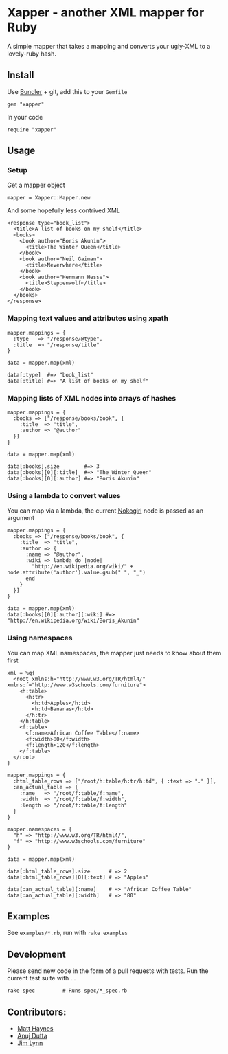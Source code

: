 # Xapper - another XML mapper for Ruby

A simple mapper that takes a mapping and converts your ugly-XML to a lovely-ruby hash.

## Install


Use [Bundler](http://gembundler.com/) + git, add this to your `Gemfile`

    gem "xapper"

In your code

    require "xapper"

## Usage

### Setup

Get a mapper object

    mapper = Xapper::Mapper.new

And some hopefully less contrived XML

    <response type="book_list">
      <title>A list of books on my shelf</title>
      <books>
        <book author="Boris Akunin">
          <title>The Winter Queen</title>
        </book>
        <book author="Neil Gaiman">
          <title>Neverwhere</title>
        </book>
        <book author="Hermann Hesse">
          <title>Steppenwolf</title>
        </book>
      </books>
    </response>

### Mapping text values and attributes using xpath

    mapper.mappings = {
      :type   => "/response/@type",
      :title  => "/response/title"
    }

    data = mapper.map(xml)

    data[:type]  #=> "book_list"
    data[:title] #=> "A list of books on my shelf"

### Mapping lists of XML nodes into arrays of hashes

    mapper.mappings = {
      :books => ["/response/books/book", {
        :title  => "title",
        :author => "@author"
      }]
    }

    data = mapper.map(xml)

    data[:books].size        #=> 3
    data[:books][0][:title]  #=> "The Winter Queen"
    data[:books][0][:author] #=> "Boris Akunin"


### Using a lambda to convert values

You can map via a lambda, the current [Nokogiri](http://nokogiri.org/) node is passed as an argument

    mapper.mappings = {
      :books => ["/response/books/book", {
        :title  => "title",
        :author => {
          :name => "@author",
          :wiki => lambda do |node|
            "http://en.wikipedia.org/wiki/" + node.attribute('author').value.gsub(" ", "_")
          end
        }
      }]
    }

    data = mapper.map(xml)
    data[:books][0][:author][:wiki] #=> "http://en.wikipedia.org/wiki/Boris_Akunin"

### Using namespaces

You can map XML namespaces, the mapper just needs to know about them first

    xml = %q{
      <root xmlns:h="http://www.w3.org/TR/html4/" xmlns:f="http://www.w3schools.com/furniture">
        <h:table>
          <h:tr>
            <h:td>Apples</h:td>
            <h:td>Bananas</h:td>
          </h:tr>
        </h:table>
        <f:table>
          <f:name>African Coffee Table</f:name>
          <f:width>80</f:width>
          <f:length>120</f:length>
        </f:table>
      </root>
    }

    mapper.mappings = {
      :html_table_rows => ["/root/h:table/h:tr/h:td", { :text => "." }],
      :an_actual_table => {
        :name   => "/root/f:table/f:name",
        :width  => "/root/f:table/f:width",
        :length => "/root/f:table/f:length"
      }
    }

    mapper.namespaces = {
      "h" => "http://www.w3.org/TR/html4/",
      "f" => "http://www.w3schools.com/furniture"
    }

    data = mapper.map(xml)

    data[:html_table_rows].size      # => 2
    data[:html_table_rows][0][:text] # => "Apples"

    data[:an_actual_table][:name]    # => "African Coffee Table"
    data[:an_actual_table][:width]   # => "80"

## Examples

See `examples/*.rb`, run with `rake examples`

## Development

Please send new code in the form of a pull requests with tests. Run the current test suite with ...

    rake spec         # Runs spec/*_spec.rb

## Contributors:

* [Matt Haynes](https://github.com/matth)
* [Anuj Dutta](https://github.com/andhapp/)
* [Jim Lynn](https://github.com/JimLynn)
